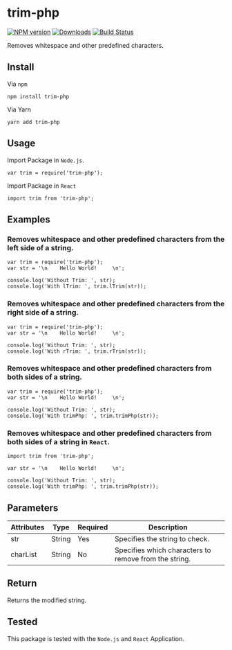 # trim-php

[![NPM version][npm-image]][npm-url] [![Downloads][downloads-image]][npm-url] [![Build Status][travis-image]][travis-url]

Removes whitespace and other predefined characters.

## Install

Via `npm`
```
npm install trim-php
```

Via Yarn
```
yarn add trim-php
```

## Usage

Import Package in `Node.js`.

```
var trim = require('trim-php');
```

Import Package in `React`

```
import trim from 'trim-php';
```

## Examples

### Removes whitespace and other predefined characters from the left side of a string.

```
var trim = require('trim-php');
var str = '\n    Hello World!     \n';

console.log('Without Trim: ', str);
console.log('With lTrim: ', trim.lTrim(str));
```

### Removes whitespace and other predefined characters from the right side of a string.

```
var trim = require('trim-php');
var str = '\n    Hello World!     \n';

console.log('Without Trim: ', str);
console.log('With rTrim: ', trim.rTrim(str));
```

### Removes whitespace and other predefined characters from both sides of a string.

```
var trim = require('trim-php');
var str = '\n    Hello World!     \n';

console.log('Without Trim: ', str);
console.log('With trimPhp: ', trim.trimPhp(str));
```

### Removes whitespace and other predefined characters from both sides of a string in `React`.

```
import trim from 'trim-php';

var str = '\n    Hello World!     \n';

console.log('Without Trim: ', str);
console.log('With trimPhp: ', trim.trimPhp(str));
```

## Parameters

| Attributes | Type | Required | Description |
| ----------- | ----- | ----------- | ------------- |
| str | String | Yes | Specifies the string to check. |
| charList | String | No | Specifies which characters to remove from the string. |

## Return

Returns the modified string.

## Tested

This package is tested with the `Node.js` and `React` Application. 

[npm-image]: https://img.shields.io/npm/v/trim-php.svg
[npm-url]: https://www.npmjs.com/package/trim-php
[downloads-image]: https://img.shields.io/npm/dm/trim-php.svg

[travis-image]: https://img.shields.io/travis/com/samiahmedsiddiqui/trim-php.svg
[travis-url]: https://travis-ci.com/samiahmedsiddiqui/trim-php
